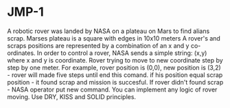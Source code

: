 # JMP-1

A robotic rover was landed by NASA on a plateau on Mars to find alians scrap.
Marses plateau is a square with edges in 10x10 meters
A rover's and scraps positions are represented by a combination of an x and y co-ordinates.
In order to control a rover, NASA sends a simple string: (x,y) where x and y is coordinate.
Rover trying to move to new coordinate step by step by one meter. For example, rover position is (0,0), new position is (3,2) - rover will made five steps until end this comand.
if his position equal scrap position - it found scrap and mission is succesful.
If rover didn't found scrap - NASA operator put new command.
You can implement any logic of rover moving.
Use DRY, KISS and SOLID principles.
